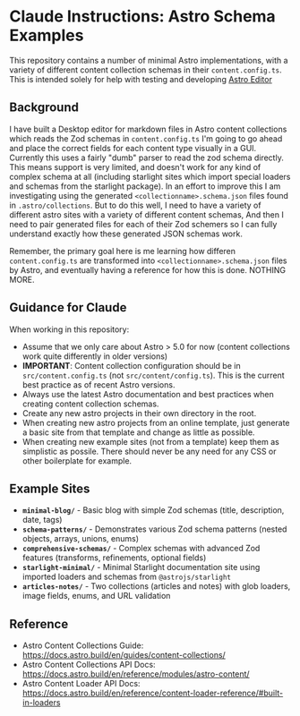 # Claude Instructions: Astro Schema Examples

This repository contains a number of minimal Astro implementations, with a variety of different content collection schemas in their `content.config.ts`. This is intended solely for help with testing and developing [Astro Editor](https://astroeditor.danny.is/)

## Background

I have built a Desktop editor for markdown files in Astro content collections which reads the Zod schemas in `content.config.ts` I'm going to go ahead and place the correct fields for each content type visually in a GUI. Currently this uses a fairly "dumb" parser to read the zod schema directly. This means support is very limited, and doesn't work for any kind of complex schema at all (including starlight sites which import special loaders and schemas from the starlight package). In an effort to improve this I am investigating using the generated `<collectionname>.schema.json` files found in `.astro/collections`. But to do this well, I need to have a variety of different astro sites with a variety of different content schemas, And then I need to pair generated files for each of their Zod schemers so I can fully understand exactly how these generated JSON schemas work.

Remember, the primary goal here is me learning how differen `content.config.ts` are transformed into `<collectionname>.schema.json` files by Astro, and eventually having a reference for how this is done. NOTHING MORE.

## Guidance for Claude

When working in this repository:

- Assume that we only care about Astro > 5.0 for now (content collections work quite differently in older versions)
- **IMPORTANT**: Content collection configuration should be in `src/content.config.ts` (not `src/content/config.ts`). This is the current best practice as of recent Astro versions.
- Always use the latest Astro documentation and best practices when creating content collection schemas.
- Create any new astro projects in their own directory in the root.
- When creating new astro projects from an online template, just generate a basic site from that template and change as little as possible.
- When creating new example sites (not from a template) keep them as simplistic as possile. There should never be any need for any CSS or other boilerplate for example.

## Example Sites

- **`minimal-blog/`** - Basic blog with simple Zod schemas (title, description, date, tags)
- **`schema-patterns/`** - Demonstrates various Zod schema patterns (nested objects, arrays, unions, enums)
- **`comprehensive-schemas/`** - Complex schemas with advanced Zod features (transforms, refinements, optional fields)
- **`starlight-minimal/`** - Minimal Starlight documentation site using imported loaders and schemas from `@astrojs/starlight`
- **`articles-notes/`** - Two collections (articles and notes) with glob loaders, image fields, enums, and URL validation

## Reference

- Astro Content Collections Guide: https://docs.astro.build/en/guides/content-collections/
- Astro Content Collections API Docs: https://docs.astro.build/en/reference/modules/astro-content/
- Astro Content Loader API Docs: https://docs.astro.build/en/reference/content-loader-reference/#built-in-loaders
